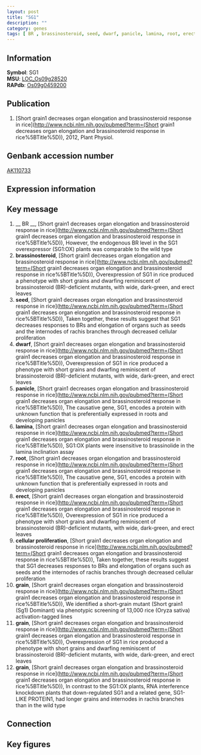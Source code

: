 ```yaml
---
layout: post
title: "SG1"
description: ""
category: genes
tags: [ BR , brassinosteroid, seed, dwarf, panicle, lamina, root, erect, cellular proliferation, grain, Gene]
---
```


## Information
__Symbol__: SG1  
__MSU__: [LOC_Os09g28520](http://rice.plantbiology.msu.edu/cgi-bin/ORF_infopage.cgi?orf=LOC_Os09g28520)  
__RAPdb__: [Os09g0459200](http://rapdb.dna.affrc.go.jp/viewer/gbrowse_details/irgsp1?name=Os09g0459200)  

## Publication
1. [Short grain1 decreases organ elongation and brassinosteroid response in rice](http://www.ncbi.nlm.nih.gov/pubmed?term=(Short grain1 decreases organ elongation and brassinosteroid response in rice%5BTitle%5D)), 2012, Plant Physiol.

## Genbank accession number
[AK110733](http://www.ncbi.nlm.nih.gov/nuccore/AK110733)

## Expression information

## Key message
1. __ BR __, [Short grain1 decreases organ elongation and brassinosteroid response in rice](http://www.ncbi.nlm.nih.gov/pubmed?term=(Short grain1 decreases organ elongation and brassinosteroid response in rice%5BTitle%5D)),  However, the endogenous BR level in the SG1 overexpressor (SG1:OX) plants was comparable to the wild type
2. __brassinosteroid__, [Short grain1 decreases organ elongation and brassinosteroid response in rice](http://www.ncbi.nlm.nih.gov/pubmed?term=(Short grain1 decreases organ elongation and brassinosteroid response in rice%5BTitle%5D)),  Overexpression of SG1 in rice produced a phenotype with short grains and dwarfing reminiscent of brassinosteroid (BR)-deficient mutants, with wide, dark-green, and erect leaves
3. __seed__, [Short grain1 decreases organ elongation and brassinosteroid response in rice](http://www.ncbi.nlm.nih.gov/pubmed?term=(Short grain1 decreases organ elongation and brassinosteroid response in rice%5BTitle%5D)),  Taken together, these results suggest that SG1 decreases responses to BRs and elongation of organs such as seeds and the internodes of rachis branches through decreased cellular proliferation
4. __dwarf__, [Short grain1 decreases organ elongation and brassinosteroid response in rice](http://www.ncbi.nlm.nih.gov/pubmed?term=(Short grain1 decreases organ elongation and brassinosteroid response in rice%5BTitle%5D)),  Overexpression of SG1 in rice produced a phenotype with short grains and dwarfing reminiscent of brassinosteroid (BR)-deficient mutants, with wide, dark-green, and erect leaves
5. __panicle__, [Short grain1 decreases organ elongation and brassinosteroid response in rice](http://www.ncbi.nlm.nih.gov/pubmed?term=(Short grain1 decreases organ elongation and brassinosteroid response in rice%5BTitle%5D)),  The causative gene, SG1, encodes a protein with unknown function that is preferentially expressed in roots and developing panicles
6. __lamina__, [Short grain1 decreases organ elongation and brassinosteroid response in rice](http://www.ncbi.nlm.nih.gov/pubmed?term=(Short grain1 decreases organ elongation and brassinosteroid response in rice%5BTitle%5D)),  SG1:OX plants were insensitive to brassinolide in the lamina inclination assay
7. __root__, [Short grain1 decreases organ elongation and brassinosteroid response in rice](http://www.ncbi.nlm.nih.gov/pubmed?term=(Short grain1 decreases organ elongation and brassinosteroid response in rice%5BTitle%5D)),  The causative gene, SG1, encodes a protein with unknown function that is preferentially expressed in roots and developing panicles
8. __erect__, [Short grain1 decreases organ elongation and brassinosteroid response in rice](http://www.ncbi.nlm.nih.gov/pubmed?term=(Short grain1 decreases organ elongation and brassinosteroid response in rice%5BTitle%5D)),  Overexpression of SG1 in rice produced a phenotype with short grains and dwarfing reminiscent of brassinosteroid (BR)-deficient mutants, with wide, dark-green, and erect leaves
9. __cellular proliferation__, [Short grain1 decreases organ elongation and brassinosteroid response in rice](http://www.ncbi.nlm.nih.gov/pubmed?term=(Short grain1 decreases organ elongation and brassinosteroid response in rice%5BTitle%5D)),  Taken together, these results suggest that SG1 decreases responses to BRs and elongation of organs such as seeds and the internodes of rachis branches through decreased cellular proliferation
10. __grain__, [Short grain1 decreases organ elongation and brassinosteroid response in rice](http://www.ncbi.nlm.nih.gov/pubmed?term=(Short grain1 decreases organ elongation and brassinosteroid response in rice%5BTitle%5D)), We identified a short-grain mutant (Short grain1 (Sg1) Dominant) via phenotypic screening of 13,000 rice (Oryza sativa) activation-tagged lines
11. __grain__, [Short grain1 decreases organ elongation and brassinosteroid response in rice](http://www.ncbi.nlm.nih.gov/pubmed?term=(Short grain1 decreases organ elongation and brassinosteroid response in rice%5BTitle%5D)),  Overexpression of SG1 in rice produced a phenotype with short grains and dwarfing reminiscent of brassinosteroid (BR)-deficient mutants, with wide, dark-green, and erect leaves
12. __grain__, [Short grain1 decreases organ elongation and brassinosteroid response in rice](http://www.ncbi.nlm.nih.gov/pubmed?term=(Short grain1 decreases organ elongation and brassinosteroid response in rice%5BTitle%5D)),  In contrast to the SG1:OX plants, RNA interference knockdown plants that down-regulated SG1 and a related gene, SG1-LIKE PROTEIN1, had longer grains and internodes in rachis branches than in the wild type

## Connection

## Key figures


